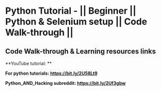 # Python Tutorial - || Beginner || Python & Selenium setup || Code Walk-through ||

## Code Walk-through & Learning resources links
**YouTube tutorial: **

**For python tutorials: https://bit.ly/2U58Lt9**


**Python_AND_Hacking subreddit: https://bit.ly/2Uf3gbw**
